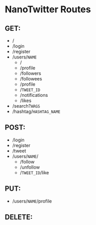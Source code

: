 # NanoTwitter Routes 


## GET:
* /
* /login
* /register
* /users/`NAME` 
  * /
  * /profile
  * /followers
  * /followees
  * /profile 
  * /`TWEET_ID`
  * /notifications
  * /likes
* /search?`ARGS`
* /hashtag/`HASHTAG_NAME`

## POST:
* /login
* /register
* /tweet
* /users/`NAME`/
  * /follow
  * /unfollow
  * /`TWEET_ID`/like

## PUT:
* /users/`NAME`/profile

## DELETE: